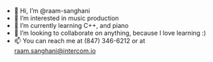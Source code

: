 - 👋 Hi, I’m @raam-sanghani
- 👀 I’m interested in music production
- 🌱 I’m currently learning C++, and piano
- 💞️ I’m looking to collaborate on anything, because I love learning :)
- 📫 You can reach me at (847) 346-6212 or at raam.sanghani@intercom.io

<!---
raam-sanghani/raam-sanghani is a ✨ special ✨ repository because its `README.md` (this file) appears on your GitHub profile.
You can click the Preview link to take a look at your changes.
--->
